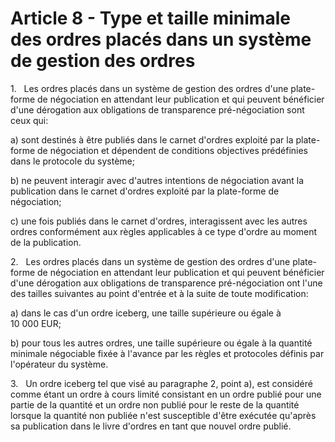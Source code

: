 # Article 8 - Type et taille minimale des ordres placés dans un système de gestion des ordres


1.   Les ordres placés dans un système de gestion des ordres d'une plate-forme de négociation en attendant leur publication et qui peuvent bénéficier d'une dérogation aux obligations de transparence pré-négociation sont ceux qui:

a) sont destinés à être publiés dans le carnet d'ordres exploité par la plate-forme de négociation et dépendent de conditions objectives prédéfinies dans le protocole du système;

b) ne peuvent interagir avec d'autres intentions de négociation avant la publication dans le carnet d'ordres exploité par la plate-forme de négociation;

c) une fois publiés dans le carnet d'ordres, interagissent avec les autres ordres conformément aux règles applicables à ce type d'ordre au moment de la publication.

2.   Les ordres placés dans un système de gestion des ordres d'une plate-forme de négociation en attendant leur publication et qui peuvent bénéficier d'une dérogation aux obligations de transparence pré-négociation ont l'une des tailles suivantes au point d'entrée et à la suite de toute modification:

a) dans le cas d'un ordre iceberg, une taille supérieure ou égale à 10 000 EUR;

b) pour tous les autres ordres, une taille supérieure ou égale à la quantité minimale négociable fixée à l'avance par les règles et protocoles définis par l'opérateur du système.

3.   Un ordre iceberg tel que visé au paragraphe 2, point a), est considéré comme étant un ordre à cours limité consistant en un ordre publié pour une partie de la quantité et un ordre non publié pour le reste de la quantité lorsque la quantité non publiée n'est susceptible d'être exécutée qu'après sa publication dans le livre d'ordres en tant que nouvel ordre publié.
